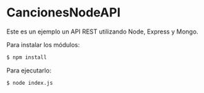 # CancionesNodeAPI

Este es un ejemplo un API REST utilizando Node, Express y Mongo.

Para instalar los módulos:
```bash
$ npm install
```

Para ejecutarlo:
```bash
$ node index.js
```